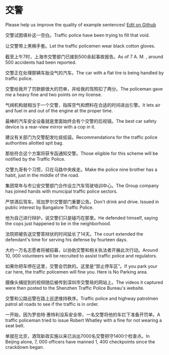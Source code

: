 # 交警

Please help us improve the quality of example sentences! [Edit on Github](https://github.com/jiyushe/jiyu-example-sentence-source/blob/main/chinese/jiaojing.md)

<p><span class="chinese">交警试图填补这一空白。</span><span class="english">Traffic police have been trying to fill that void.</span></p>

<p><span class="chinese">让交警带上黑棉手套。</span><span class="english">Let the traffic policemen wear black cotton gloves.</span></p>

<p><span class="chinese">截至上午7时，上海市交警部门已接到500余起事故报告。</span><span class="english">As of 7 A. M. , around 500 accidents had been reported.</span></p>

<p><span class="chinese">交警正在处理那辆车胎没气的汽车。</span><span class="english">The car with a flat tire is being handled by traffic police.</span></p>

<p><span class="chinese">交警给我开了罚款额很大的罚单，并给我的驾照扣了两分。</span><span class="english">The policeman gave me a heavy fine and two points on my license.</span></p>

<p><span class="chinese">气阀机构就相当于一个交警，指挥空气和燃料在合适的时间进出引擎。</span><span class="english">It lets air and fuel in and out of the engine at the proper time.</span></p>

<p><span class="chinese">最棒的汽车安全设备就是里面始终会有个交警的后视镜。</span><span class="english">The best car safety device is a rear-view mirror with a cop in it.</span></p>

<p><span class="chinese">建议有关部门为交警配发吐痰纸袋。</span><span class="english">Recommendations for the traffic police authorities allotted spit bag.</span></p>

<p><span class="chinese">那些符合这个方案将获专函通知交警。</span><span class="english">Those eligible for this scheme will be notified by the Traffic Police.</span></p>

<p><span class="chinese">交警九哥有个习惯，只在马路中央疾走。</span><span class="english">Make the police nine brother has a habit, just in the middle of the road.</span></p>

<p><span class="chinese">集团常年与市公安交警部门合作设立汽车驾驶培训中心。</span><span class="english">The Group company has joined hands with municipal traffic police sectors.</span></p>

<p><span class="chinese">严禁酒后驾车。班加罗尔交警部门重要公告。</span><span class="english">Don't drink and drive. Issued in public interest by Bangalore Traffic Police.</span></p>

<p><span class="chinese">他为自己进行辩护，说交警们只是碰巧在那里。</span><span class="english">He defended himself, saying the cops just happened to be in the neighborhood.</span></p>

<p><span class="chinese">法院把被告送交警答辩状的时间延长了14天。</span><span class="english">The court extended the defendant's time for serving his defense by fourteen days.</span></p>

<p><span class="chinese">大约一万名志愿者将被招募，以协助交警和相关执法者开展此次行动。</span><span class="english">Around 10, 000 volunteers will be recruited to assist traffic police and regulators.</span></p>

<p><span class="chinese">如果你把车停在这里，交警会罚款的。这里是“禁止停车区”。</span><span class="english">If you park your car here, the traffic policemen will fine you. Here is No Parking area.</span></p>

<p><span class="chinese">摄像头捕捉到的视频随后被传到深圳市交警局的网站上。</span><span class="english">The videos it captured were then posted to the Shenzhen Traffic Police Bureau's website.</span></p>

<p><span class="chinese">交警和公路巡警在路上巡逻维持秩序。</span><span class="english">Traffic police and highway patrolmen patrol all roads to see if the traffic is in order.</span></p>

<p><span class="chinese">一开始，因为罗伯特·惠特利没系安全带，一名交警将他的车拦下准备开罚单。</span><span class="english">A traffic policeman tried to issue Robert Whatley with a fine for not wearing a seat belt.</span></p>

<p><span class="chinese">单就在北京，酒驾新政实施以来已派出7000名交警把守1400个检查点。</span><span class="english">In Beijing alone, 7, 000 officers have manned 1, 400 checkpoints since the crackdown began.</span></p>

